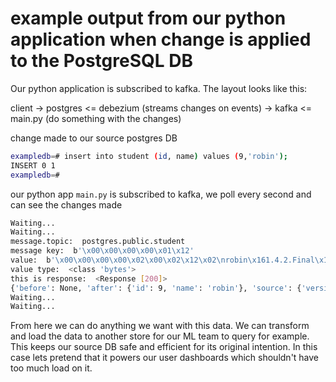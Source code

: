 # example output from our python application when change is applied to the PostgreSQL DB

Our python application is subscribed to kafka. 
The layout looks like this: 

client -> postgres <= debezium (streams changes on events) -> kafka <= main.py (do something with the changes)

change made to our source postgres DB
```bash
exampledb=# insert into student (id, name) values (9,'robin'); 
INSERT 0 1
exampledb=# 

```

our python app `main.py` is subscribed to kafka, we poll every second and can see the changes made
```bash
Waiting...
Waiting...
message.topic:  postgres.public.student
message key:  b'\x00\x00\x00\x00\x01\x12'
value:  b'\x00\x00\x00\x00\x02\x00\x02\x12\x02\nrobin\x161.4.2.Final\x14postgresql\x10postgres\x9e\xbc\xfa\x98\x88e\x00\nfalse\x12exampledb\x0cpublic\x0estudent\x02\xf2\x07\x02\xe0\xa2\xe5\x16\x00\x02c\x02\xae\xbc\xfa\x98\x88e\x00'
value type:  <class 'bytes'>
this is response:  <Response [200]>
{'before': None, 'after': {'id': 9, 'name': 'robin'}, 'source': {'version': '1.4.2.Final', 'connector': 'postgresql', 'name': 'postgres', 'ts_ms': 1736266698511, 'snapshot': 'false', 'db': 'exampledb', 'schema': 'public', 'table': 'student', 'txId': 505, 'lsn': 23898288, 'xmin': None}, 'op': 'c', 'ts_ms': 1736266698519, 'transaction': None}
Waiting...
Waiting...

```

From here we can do anything we want with this data. We can transform and load the data to another store for our ML team to query for example. This keeps our source DB safe and efficient for its original intention. In this case lets pretend that it powers our user dashboards which shouldn't have too much load on it.


